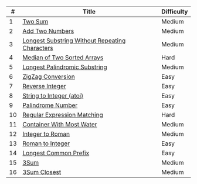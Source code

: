 \#  | Title | Difficulty
----- | ---- | ----
1 | [Two Sum](two-sum) | Medium
2 | [Add Two Numbers](add-two-numbers) | Medium
3 | [Longest Substring Without Repeating Characters](longest-substring-without-repeating-characters) | Medium
4 | [Median of Two Sorted Arrays](median-of-two-sorted-arrays) | Hard
5 | [Longest Palindromic Substring](longest-palindromic-substring) | Medium
6 | [ZigZag Conversion](zigzag-conversion) | Easy
7 | [Reverse Integer](reverse-integer) | Easy
8 | [String to Integer (atoi)](string-to-integer-atoi) | Easy
9 | [Palindrome Number](palindrome-number) | Easy
10 | [Regular Expression Matching](regular-expression-matching) | Hard
11 | [Container With Most Water](container-with-most-water) | Medium
12 | [Integer to Roman](integer-to-roman) | Medium
13 | [Roman to Integer](roman-to-integer) | Easy
14 | [Longest Common Prefix](longest-common-prefix) | Easy
15 | [3Sum](3sum) | Medium
16 | [3Sum Closest](3sum-closest) | Medium